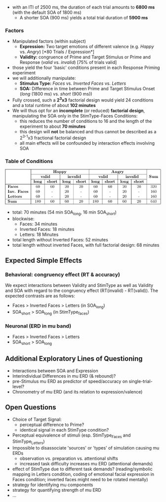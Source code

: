 -   with an ITI of 2500 ms, the duration of each trial amounts to **6800 ms** (with the default SOA of 1800 ms)
    -   A shorter SOA (900 ms) yields a total trial duration of **5900 ms**

### Factors<a id="orgheadline3"></a>

-   Manipulated factors (within subject)
    -   **Expression:** Two target emotions of different valence (e.g. *Happy* vs. *Angry*) [\*80 Trials / Expression\*]
    -   **Validity:** congruence of Prime and Target Stimulus or Prime and Response (*valid* vs. *invalid*) [75% of trials valid]
-   those yield the four 'basic' conditions present in each Response Priming experiment
-   we will additionally manipulate:
    -   **Stimulus Type:** *Faces* vs. *Inverted Faces* vs. *Letters*
    -   **SOA:** Difference in time between Prime and Target Stimulus Onset (*long* (1800 ms) vs. *short* (900 ms))
-   Fully crossed, such a **2<sup>3</sup>x3** factorial design would yield 24 conditions and a total runtime of about **102 minutes**
-   We will thus opt for an **incomplete** (or reduced)  **factorial design**, manipulating the SOA only in the StimType-Faces Conditions:
    -   this reduces the number of conditions to 16 and the length of the experiment to about **70 minutes**
    -   this design will **not** be balanced and thus cannot be described as a 2<sup>3-1</sup>x3 fractional factorial design
    -   all main effects will be confounded by interaction effects involving SOA

### Table of Conditions<a id="orgheadline4"></a>

![img](figures/conds.png)

-   total: 70 minutes (54 min SOA<sub>long</sub>, 16 min SOA<sub>short</sub>)
-   blockwise:
    -   Faces: 34 minutes
    -   Inverted Faces: 18 minutes
    -   Letters: 18 Minutes
-   total length without Inverted Faces: 52 minutes
-   total length without inverted Faces, with full factorial design: 68 minutes

## Expected Simple Effects<a id="orgheadline8"></a>

### Behavioral: congruency effect (RT & accuracy)<a id="orgheadline6"></a>

We expect interactions between Validity and StimType as well as Validity and SOA with regard to the congruency effect (RT(invalid) - RT(valid)). The expected contrasts are as follows:

-   Faces > Inverted Faces > Letters (in SOA<sub>long</sub>)
-   SOA<sub>short</sub> > SOA<sub>long</sub> (in StimType<sub>faces</sub>)

### Neuronal (ERD in mu band)<a id="orgheadline7"></a>

-   Faces > Inverted Faces > Letters
-   SOA<sub>short</sub> > SOA<sub>long</sub>

## Additional Exploratory Lines of Questioning<a id="orgheadline9"></a>

-   Interactions between SOA and Expression
-   Interindividual Differences in mu ERD (& rebound)?
-   pre-Stimulus mu ERD as predictor of speed/accuracy on single-trial-level?
-   Chronometry of mu ERD (and its relation to expression/valence)

## Open Questions<a id="orgheadline10"></a>

-   Choice of Target Signal:
    -   perceptual difference to Prime?
    -   identical signal in each StimType condition?
-   Perceptual equivalence of stimuli (esp. StimType<sub>Faces</sub> and StimType<sub>Letters</sub>)
-   Impossible to disassociate 'sources' or 'types' of simulation causing mu ERDs
    -   observation vs. preparation vs. attentional shifts
    -   increased task difficulty increases mu ERD (attentional demands)
-   effect of StimType due to different task demands? (reading/symbolic mapping in Letters condition, coding of emotional facial expression in Faces condition; inverted faces might need to be rotated mentally)
-   strategy for identifying mu components
-   strategy for quantifying strength of mu ERD
-   …
